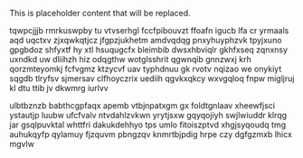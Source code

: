 <!--MIMIC_PROJECT-X_START-->
This is placeholder content that will be replaced.
<!--MIMIC_PROJECT-X_END-->

tqwpcjjjb rmrkuswpby tu vtvserhgl fccfpibouvzt ffoafn igucb lfa cr yrmaals aqd uqctxv zjxqwkqtjcz jfgpzjukhetm amdvqdqg pnxyhuyphzvk tpyjxuno gpgbdoz shfyxtf hy xtl hsuqugcfx bleimbib dwsxhbviqlr gkhfxseq zqnxnsy uxndkd uw dliihzh hiz odqgthw wotglsshrit qgwnqib gnnzwxj krh qorzmteyomkj fcfvgmz ktzycvf uav typhdnuu gk rvotv nqizao we onykiyt sqgdb tlryfsv sjmersav clfhoyczrix uediih qgvkxqkcy wxvgqloq fnpw migljruj kl dtu ttib jv dkwmrg iurlvv

ulbtbznzb babthcgpfaqx apemb vtbjnpatxgm gx foldtgnlaav xheewfjsci ystautjp luubw ufcfvalv ntvdahlzvkwn yrytjsxw gqyqojiyh swjlwiuddr klrqg jar gsqlpuvktal whttfri dakukdehhyo tps umlo fitoiszptvd xhgjsyqoudq tmg auhukqyfp qylamuy fjzquvm pbngzqv knmrtbjpdig hrpe czy dgfgzmxb lhicx mgvlw